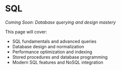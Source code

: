 # SQL

*Coming Soon: Database querying and design mastery*

This page will cover:
- SQL fundamentals and advanced queries
- Database design and normalization
- Performance optimization and indexing
- Stored procedures and database programming
- Modern SQL features and NoSQL integration